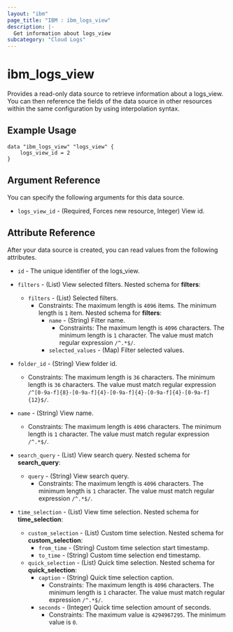 ```yaml
---
layout: "ibm"
page_title: "IBM : ibm_logs_view"
description: |-
  Get information about logs_view
subcategory: "Cloud Logs"
---
```


# ibm_logs_view

Provides a read-only data source to retrieve information about a logs_view. You can then reference the fields of the data source in other resources within the same configuration by using interpolation syntax.

## Example Usage

```hcl
data "ibm_logs_view" "logs_view" {
	logs_view_id = 2
}
```

## Argument Reference

You can specify the following arguments for this data source.

* `logs_view_id` - (Required, Forces new resource, Integer) View id.

## Attribute Reference

After your data source is created, you can read values from the following attributes.

* `id` - The unique identifier of the logs_view.
* `filters` - (List) View selected filters.
Nested schema for **filters**:
	* `filters` - (List) Selected filters.
	  * Constraints: The maximum length is `4096` items. The minimum length is `1` item.
	Nested schema for **filters**:
		* `name` - (String) Filter name.
		  * Constraints: The maximum length is `4096` characters. The minimum length is `1` character. The value must match regular expression `/^.*$/`.
		* `selected_values` - (Map) Filter selected values.

* `folder_id` - (String) View folder id.
  * Constraints: The maximum length is `36` characters. The minimum length is `36` characters. The value must match regular expression `/^[0-9a-f]{8}-[0-9a-f]{4}-[0-9a-f]{4}-[0-9a-f]{4}-[0-9a-f]{12}$/`.

* `name` - (String) View name.
  * Constraints: The maximum length is `4096` characters. The minimum length is `1` character. The value must match regular expression `/^.*$/`.

* `search_query` - (List) View search query.
Nested schema for **search_query**:
	* `query` - (String) View search query.
	  * Constraints: The maximum length is `4096` characters. The minimum length is `1` character. The value must match regular expression `/^.*$/`.

* `time_selection` - (List) View time selection.
Nested schema for **time_selection**:
	* `custom_selection` - (List) Custom time selection.
	Nested schema for **custom_selection**:
		* `from_time` - (String) Custom time selection start timestamp.
		* `to_time` - (String) Custom time selection end timestamp.
	* `quick_selection` - (List) Quick time selection.
	Nested schema for **quick_selection**:
		* `caption` - (String) Quick time selection caption.
		  * Constraints: The maximum length is `4096` characters. The minimum length is `1` character. The value must match regular expression `/^.*$/`.
		* `seconds` - (Integer) Quick time selection amount of seconds.
		  * Constraints: The maximum value is `4294967295`. The minimum value is `0`.

